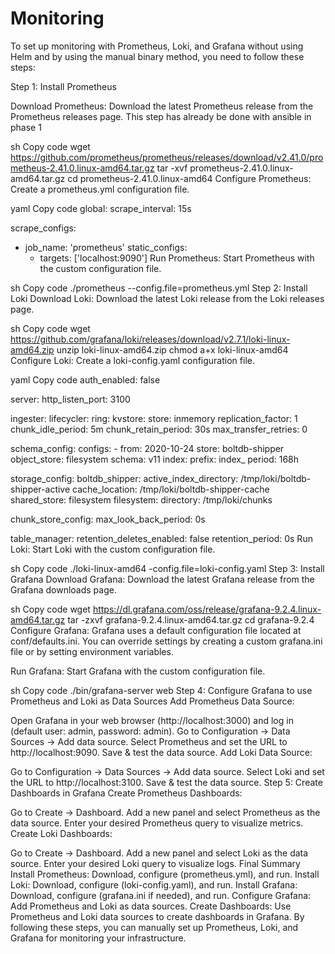 # Monitoring 

To set up monitoring with Prometheus, Loki, and Grafana without using Helm and by using the manual binary method, you need to follow these steps:

Step 1: Install Prometheus

Download Prometheus:
Download the latest Prometheus release from the Prometheus releases page. This step has already be done with ansible in phase 1

sh
Copy code
wget https://github.com/prometheus/prometheus/releases/download/v2.41.0/prometheus-2.41.0.linux-amd64.tar.gz
tar -xvf prometheus-2.41.0.linux-amd64.tar.gz
cd prometheus-2.41.0.linux-amd64
Configure Prometheus:
Create a prometheus.yml configuration file.

yaml
Copy code
global:
  scrape_interval: 15s

scrape_configs:
  - job_name: 'prometheus'
    static_configs:
      - targets: ['localhost:9090']
Run Prometheus:
Start Prometheus with the custom configuration file.

sh
Copy code
./prometheus --config.file=prometheus.yml
Step 2: Install Loki
Download Loki:
Download the latest Loki release from the Loki releases page.

sh
Copy code
wget https://github.com/grafana/loki/releases/download/v2.7.1/loki-linux-amd64.zip
unzip loki-linux-amd64.zip
chmod a+x loki-linux-amd64
Configure Loki:
Create a loki-config.yaml configuration file.

yaml
Copy code
auth_enabled: false

server:
  http_listen_port: 3100

ingester:
  lifecycler:
    ring:
      kvstore:
        store: inmemory
      replication_factor: 1
  chunk_idle_period: 5m
  chunk_retain_period: 30s
  max_transfer_retries: 0

schema_config:
  configs:
    - from: 2020-10-24
      store: boltdb-shipper
      object_store: filesystem
      schema: v11
      index:
        prefix: index_
        period: 168h

storage_config:
  boltdb_shipper:
    active_index_directory: /tmp/loki/boltdb-shipper-active
    cache_location: /tmp/loki/boltdb-shipper-cache
    shared_store: filesystem
  filesystem:
    directory: /tmp/loki/chunks

chunk_store_config:
  max_look_back_period: 0s

table_manager:
  retention_deletes_enabled: false
  retention_period: 0s
Run Loki:
Start Loki with the custom configuration file.

sh
Copy code
./loki-linux-amd64 -config.file=loki-config.yaml
Step 3: Install Grafana
Download Grafana:
Download the latest Grafana release from the Grafana downloads page.

sh
Copy code
wget https://dl.grafana.com/oss/release/grafana-9.2.4.linux-amd64.tar.gz
tar -zxvf grafana-9.2.4.linux-amd64.tar.gz
cd grafana-9.2.4
Configure Grafana:
Grafana uses a default configuration file located at conf/defaults.ini. You can override settings by creating a custom grafana.ini file or by setting environment variables.

Run Grafana:
Start Grafana with the custom configuration file.

sh
Copy code
./bin/grafana-server web
Step 4: Configure Grafana to use Prometheus and Loki as Data Sources
Add Prometheus Data Source:

Open Grafana in your web browser (http://localhost:3000) and log in (default user: admin, password: admin).
Go to Configuration -> Data Sources -> Add data source.
Select Prometheus and set the URL to http://localhost:9090.
Save & test the data source.
Add Loki Data Source:

Go to Configuration -> Data Sources -> Add data source.
Select Loki and set the URL to http://localhost:3100.
Save & test the data source.
Step 5: Create Dashboards in Grafana
Create Prometheus Dashboards:

Go to Create -> Dashboard.
Add a new panel and select Prometheus as the data source.
Enter your desired Prometheus query to visualize metrics.
Create Loki Dashboards:

Go to Create -> Dashboard.
Add a new panel and select Loki as the data source.
Enter your desired Loki query to visualize logs.
Final Summary
Install Prometheus: Download, configure (prometheus.yml), and run.
Install Loki: Download, configure (loki-config.yaml), and run.
Install Grafana: Download, configure (grafana.ini if needed), and run.
Configure Grafana: Add Prometheus and Loki as data sources.
Create Dashboards: Use Prometheus and Loki data sources to create dashboards in Grafana.
By following these steps, you can manually set up Prometheus, Loki, and Grafana for monitoring your infrastructure.
